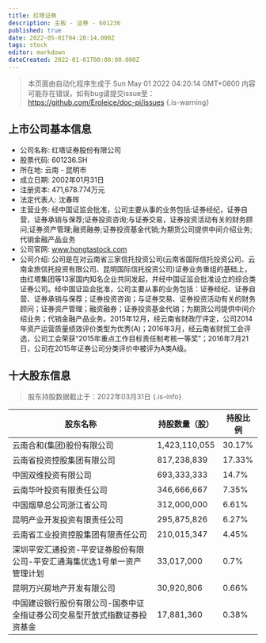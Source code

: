 ```yaml
---
title: 红塔证券
description: 主板 - 证券 - 601236
published: true
date: 2022-05-01T04:20:14.000Z
tags: stock
editor: markdown
dateCreated: 2022-01-01T00:00:00.000Z
---
```


> 本页面由自动化程序生成于 Sun May 01 2022 04:20:14 GMT+0800
> 内容可能存在错误，如有bug请提交issue至：https://github.com/Eroleice/doc-pi/issues
{.is-warning}

## 上市公司基本信息
- 公司名称: 红塔证券股份有限公司
- 股票代码: 601236.SH
- 所在地: 云南 - 昆明市
- 成立日期: 2002年01月31日
- 注册资本: 471,678.774万元
- 法定代表人: 沈春晖
- 主营业务: 经中国证监会批准，公司主要从事的业务包括:证券经纪，证券自营，证券承销与保荐;证券投资咨询;与证券交易，证券投资活动有关的财务顾问;证券资产管理;融资融券;证券投资基金代销;为期货公司提供中间介绍业务;代销金融产品业务
- 公司官网: www.hongtastock.com
- 公司介绍: 公司是在对云南省三家信托投资公司(云南省国际信托投资公司、云南金旅信托投资有限公司、昆明国际信托投资公司)证券业务重组的基础上，由红塔集团等13家国内知名企业共同发起，并经中国证监会批准设立的综合类证券公司。经中国证监会批准，公司主要从事的业务包括：证券经纪、证券自营、证券承销与保荐；证券投资咨询；与证券交易、证券投资活动有关的财务顾问；证券资产管理；融资融券；证券投资基金代销；为期货公司提供中间介绍业务；代销金融产品业务。2015年12月，经云南省财政厅评定，公司2014年资产运营质量绩效评价类型为优秀(A)；2016年3月，经云南省财贸工会评选，公司工会荣获“2015年重点工作目标责任制考核一等奖”；2016年7月21日，公司在2015年证券公司分类评价中被评为A类A级。


## 十大股东信息
> 股东持股数据截止于：2022年03月31日
{.is-info}

| 股东名称 | 持股数量（股） | 持股比例 |
| --- | --- | --- |
| 云南合和(集团)股份有限公司 | 1,423,110,055 | 30.17% |
| 云南省投资控股集团有限公司 | 817,238,839 | 17.33% |
| 中国双维投资有限公司 | 693,333,333 | 14.7% |
| 云南华叶投资有限责任公司 | 346,666,667 | 7.35% |
| 中国烟草总公司浙江省公司 | 312,000,000 | 6.61% |
| 昆明产业开发投资有限责任公司 | 295,875,826 | 6.27% |
| 云南省工业投资控股集团有限责任公司 | 210,015,347 | 4.45% |
| 深圳平安汇通投资-平安证券股份有限公司-平安汇通海集优选1号单一资产管理计划 | 33,017,000 | 0.7% |
| 昆明万兴房地产开发有限公司 | 30,920,806 | 0.66% |
| 中国建设银行股份有限公司-国泰中证全指证券公司交易型开放式指数证券投资基金 | 17,881,360 | 0.38% |




